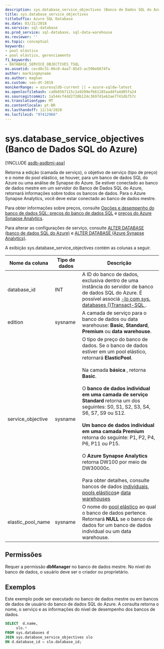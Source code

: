 ```yaml
---
description: sys.database_service_objectives (Banco de Dados SQL do Azure)
title: sys.database_service_objectives
titleSuffix: Azure SQL Database
ms.date: 03/21/2018
ms.service: sql-database
ms.prod_service: sql-database, sql-data-warehouse
ms.reviewer: ''
ms.topic: conceptual
keywords:
- pool elástico
- pool elástico, gerenciamento
f1_keywords:
- DATABASE_SERVICE_OBJECTIVES_TSQL
ms.assetid: cecd8c31-06c0-4aa7-85d3-ac590e6874fa
author: markingmyname
ms.author: maghan
ms.custom: seo-dt-2019
monikerRange: = azuresqldb-current || = azure-sqldw-latest
ms.openlocfilehash: ca0b8567115c2a9209efb61185aad4fa4d05fa24
ms.sourcegitcommit: 1a544cf4dd2720b124c3697d1e62ae7741db757c
ms.translationtype: MT
ms.contentlocale: pt-BR
ms.lasthandoff: 12/14/2020
ms.locfileid: "97412966"
---
```

# <a name="sysdatabase_service_objectives-azure-sql-database"></a>sys.database_service_objectives (Banco de Dados SQL do Azure)
[!INCLUDE [asdb-asdbmi-asa](../../includes/applies-to-version/asdb-asdbmi-asa.md)]

Retorna a edição (camada de serviço), o objetivo de serviço (tipo de preço) e o nome do pool elástico, se houver, para um banco de dados SQL do Azure ou uma análise de Synapse do Azure. Se estiver conectado ao banco de dados mestre em um servidor do Banco de Dados SQL do Azure, retornará informações sobre todos os bancos de dados. Para o Azure Synapse Analytics, você deve estar conectado ao banco de dados mestre.  
  
  
 Para obter informações sobre preços, consulte [Opções e desempenho do banco de dados SQL: preços do banco de dados SQL](https://azure.microsoft.com/pricing/details/sql-database/) e [preços do Azure Synapse Analytics](https://azure.microsoft.com/pricing/details/sql-data-warehouse/).  
  
 Para alterar as configurações de serviço, consulte [ALTER DATABASE (banco de dados SQL do Azure)](../../t-sql/statements/alter-database-transact-sql.md) e [ALTER DATABASE (Azure Synapse Analytics)](../../t-sql/statements/alter-database-transact-sql.md?view=azure-sqldw-latest).  
  
 A exibição sys.database_service_objectives contém as colunas a seguir.  
  
|Nome da coluna|Tipo de dados|Descrição|  
|-----------------|---------------|-----------------|  
|database_id|INT|A ID do banco de dados, exclusiva dentro de uma instância do servidor de banco de dados SQL do Azure. É possível associá [-lo com sys. databases &#40;&#41;Transact-SQL ](../../relational-databases/system-catalog-views/sys-databases-transact-sql.md).|  
|edition|sysname|A camada de serviço para o banco de dados ou data warehouse: **Basic**, **Standard**, **Premium** ou **data warehouse**.|  
|service_objective|sysname|O tipo de preço do banco de dados. Se o banco de dados estiver em um pool elástico, retornará **ElasticPool**.<br /><br /> Na camada **básica** , retorna **Basic**.<br /><br /> O **banco de dados individual em uma camada de serviço Standard** retorna um dos seguintes: S0, S1, S2, S3, S4, S6, S7, S9 ou S12.<br /><br /> **Um banco de dados individual em uma camada Premium** retorna do seguinte: P1, P2, P4, P6, P11 ou P15.<br /><br /> O **Azure Synapse Analytics** retorna DW100 por meio de DW30000c.<br /><br /> Para obter detalhes, consulte bancos de dados [individuais](/azure/sql-database/sql-database-dtu-resource-limits-single-databases/), [pools elásticos](/azure/sql-database/sql-database-dtu-resource-limits-elastic-pools/)e [data warehouses](/azure/sql-data-warehouse/what-is-a-data-warehouse-unit-dwu-cdwu/)|  
|elastic_pool_name|sysname|O nome do [pool elástico](/azure/azure-sql/database/elastic-pool-overview) ao qual o banco de dados pertence. Retornará **NULL** se o banco de dados for um banco de dados individual ou um data warehouse.|  
  
## <a name="permissions"></a>Permissões  
 Requer a permissão **dbManager** no banco de dados mestre.  No nível do banco de dados, o usuário deve ser o criador ou proprietário.  
  
## <a name="examples"></a>Exemplos  
 Este exemplo pode ser executado no banco de dados mestre ou em bancos de dados de usuário do banco de dados SQL do Azure. A consulta retorna o nome, o serviço e as informações do nível de desempenho dos bancos de dados.  
  
```sql  
SELECT  d.name,   
     slo.*    
FROM sys.databases d   
JOIN sys.database_service_objectives slo    
ON d.database_id = slo.database_id;  
  
```  
  
